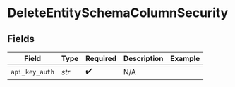 # DeleteEntitySchemaColumnSecurity


## Fields

| Field              | Type               | Required           | Description        | Example            |
| ------------------ | ------------------ | ------------------ | ------------------ | ------------------ |
| `api_key_auth`     | *str*              | :heavy_check_mark: | N/A                |                    |